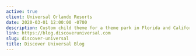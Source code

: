 ```yaml
---
active: true
client: Universal Orlando Resorts
date: 2020-03-01 12:00:00 -0700
description: Custom child theme for a theme park in Florida and California.
link: https://blog.discoveruniversal.com
slug: discover-universal
title: Discover Universal Blog
---
```

